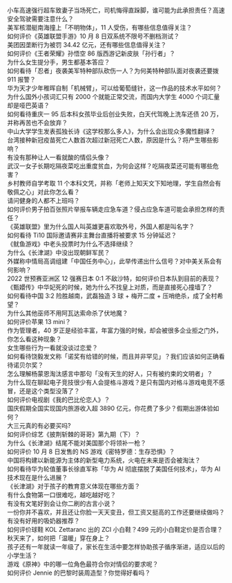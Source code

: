 小车高速强行超车致妻子当场死亡，司机悔得直跺脚，谁可能为此承担责任？高速安全驾驶需要注意什么？  
美军核潜艇南海撞上「不明物体」，11 人受伤，有哪些信息值得关注？  
如何评价《英雄联盟手游》10 月 8 日双系统不限号不删档测试？  
美团因垄断行为被罚 34.42 亿元，还有哪些信息值得关注？  
如何评价《王者荣耀》孙悟空 86 版西游记新皮肤「孙行者」？  
为什么女生提分手，男生都基本答应？  
如何看待「忍者」夜袭美军特种部队砍伤一人？为何美特种部队面对夜袭还要拨 911 报警？  
华为天才少年稚晖自制「机械臂」，可以给葡萄缝针，这一作品的技术水平如何？  
为什么国外小孩词汇只有 2000 个就能正常交流，而国内大学生 4000 个词汇量却是哑巴英语？  
如何看待重庆一 95 后本科女孩毕业后创业失败，白天代驾晚上洗车还债 20 万，并称再苦也不会放弃？  
中山大学学生发表孤独长诗《这学校那么多人》，为什么会出现众多魔性翻译？  
台湾接种新冠疫苗死亡人数首次超过新冠死亡人数，原因是什么？将产生哪些影响？  
有没有那种让人一看就酸的情侣头像？  
武汉一女子长期吃隔夜菜吃出重度贫血，为何会这样？吃隔夜菜还可能有哪些危害？  
乡村教师自学考取 11 个本科文凭，并称「老师上知天文下知地理，学生自然会有敬佩之心」对此你怎么看？  
请问健身的人都不上班吗？  
如何评价男子拍百张照片举报车辆走应急车道？侵占应急车道可能会承担怎样的责任？  
《英雄联盟》里为什么国人叫英雄更喜欢取外号，外国人都是叫名字？  
如何看待 Ti10 国际邀请赛非主舞台直播将被要求 15 分钟延迟？  
《鱿鱼游戏》中老头投票时为什么不选择继续？  
为什么《长津湖》中没出现朝鲜军民？  
外媒称中情局高调组建「中国任务中心」，此举传递出什么信号？对中美关系会有何影响？  
2022 世预赛亚洲区 12 强赛日本 0:1 不敌沙特，如何评价日本队到目前的表现？  
《甄嬛传》中华妃死的时候，她为什么不找皇上对质，而是直接死心撞墙了？  
如何看待中国 3:2 险胜越南，武磊独造 3 球 + 梅开二度 + 压哨绝杀，成了全村希望？  
为什么其他巫师不用阿瓦达索命杀了伏地魔？  
如何评价苹果 13 mini？  
作为管理者，40 岁正是经验丰富，年富力强的时候，却会被很多企业拒之门外，你怎么看这种现象？  
女生哪些行为一看就没谈过恋爱？  
如何看待饶毅发文称「诺奖有给错的时候，而且并非罕见」？我们应该如何正确看待诺贝尔奖？  
怎么理解杨蒙恩淘汰感言中那句「没有天生的好人，只有被约束的文明者」？  
为什么现在聊起电子竞技很少有人会提格斗游戏？是只有国内对格斗游戏电竞不感冒，还是这个类型没落了？  
如何评价电视剧《我的巴比伦恋人》？  
国庆假期全国实现国内旅游收入超 3890 亿元，你花费了多少？假期出游体验如何？  
大三元真的有必要买吗?  
如何评价综艺《披荆斩棘的哥哥》第九期（下）？  
为什么《长津湖》结尾不能对美国那个将领补一枪？  
如何评价 10 月 8 日发售的 NS 游戏《密特罗德：生存恐惧》？  
中国将构建以新能源为主体的新型电力系统，火电在未来是否会被淘汰？  
如何看待华为轮值董事长徐直军称「华为 AI 彻底摆脱了美国任何技术」，华为 AI 技术现在是什么进展？  
《长津湖》对于孩子的教育意义体现在哪些方面？  
有什么食物第一口很难吃，越吃越好吃？  
有没有文笔好到会让你二刷的古言小说？  
一份你并不喜欢，并且还让你脸一天天变丑，但工资又挺高的工作还要继续做吗 ​​​？  
有没有好用的吸奶器推荐？  
如何评价球鞋 KOL Zettaranc 出的 ZCI 小白鞋？499 元的小白鞋定价是否合理？  
秋天来了，如何把「温暖」穿在身上？  
孩子还有一年就读一年级了，家长在生活中要怎样协助孩子循序渐进，适应以后的小学生活？  
游戏《原神》中的哪一位角色最符合你对情侣的要求呢？  
如何评价 Jennie 的巴黎时装周造型？你觉得好看吗？  
